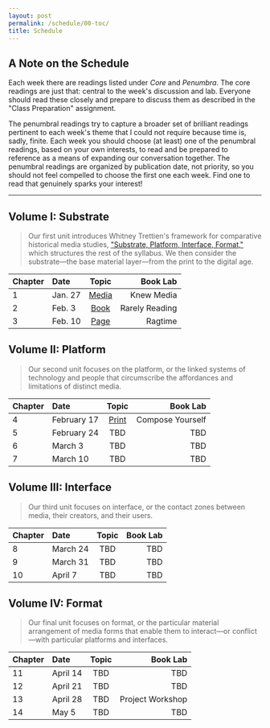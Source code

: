 ```yaml
---
layout: post
permalink: /schedule/00-toc/
title: Schedule
---
```


## A Note on the Schedule

Each week there are readings listed under _Core_ and _Penumbra_. The core readings are just that: central to the week's discussion and lab. Everyone should read these closely and prepare to discuss them as described in the "Class Preparation" assignment. 

The penumbral readings try to capture a broader set of brilliant readings pertinent to each week's theme that I could not require because time is, sadly, finite. Each week you should choose (at least) one of the penumbral readings, based on your own interests, to read and be prepared to reference as a means of expanding our conversation together. The penumbral readings are organized by publication date, not priority, so you should not feel compelled to choose the first one each week. Find one to read that genuinely sparks your interest!

<center><hr></center>

## Volume I: Substrate

> Our first unit introduces Whitney Trettien's framework for comparative historical media studies, ["Substrate, Platform, Interface, Format,"](https://www.jstor.org/stable/48736944) which structures the rest of the syllabus. We then consider the substrate—the base material layer—from the print to the digital age.

| Chapter | Date | Topic | Book Lab |
| :-- | :--- | :---: | --------:|
| 1 | Jan. 27 | [Media]({{site.baseurl}}/schedule/01-media) | Knew Media |
| 2 | Feb. 3 | [Book]({{site.baseurl}}/schedule/02-book) | Rarely Reading |
| 3 | Feb. 10 | [Page]({{site.baseurl}}/schedule/03-page) | Ragtime |

## Volume II: Platform

> Our second unit focuses on the platform, or the linked systems of technology and people that circumscribe the affordances and limitations of distinct media.

| Chapter | Date | Topic | Book Lab |
| :-- | :--- | :---: | --------:|
| 4 | February 17 | [Print]({{site.baseurl}}/schedule/04-print) | Compose Yourself |
| 5 | February 24 | TBD | TBD |
| 6 | March 3 | TBD | TBD |
| 7 | March 10 | TBD | TBD |

## Volume III: Interface

> Our third unit focuses on interface, or the contact zones between media, their creators, and their users. 

| Chapter | Date | Topic | Book Lab |
| :-- | :--- | :---: | --------:|
| 8 | March 24 | TBD | TBD |
| 9 | March 31 | TBD | TBD |
| 10 | April 7 | TBD | TBD |


## Volume IV: Format

> Our final unit focuses on format, or the particular material arrangement of media forms that enable them to interact—or conflict—with particular platforms and interfaces.

| Chapter | Date | Topic | Book Lab |
| :-- | :--- | :---: | --------:|
| 11 | April 14 | TBD | TBD |
| 12 | April 21 | TBD | TBD |
| 13 | April 28 | TBD | Project Workshop |
| 14 | May 5 |  TBD | TBD |
